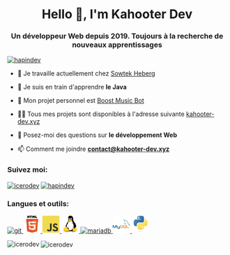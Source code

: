<h1 align="center">Hello 👋, I'm Kahooter Dev</h1>
<h3 align="center">Un développeur Web depuis 2019. Toujours à la recherche de nouveaux apprentissages</h3>


<p align="left"> <a href="https://twitter.com/hapindev" target="blank"><img src="https://img.shields.io/twitter/follow/hapindev?logo=twitter&style=for-the-badge" alt="hapindev" /></a> </p>

- 🔭 Je travaille actuellement chez [Sowtek Heberg](https://sowtek-heberg.com)

- 🌱 Je suis en train d'apprendre **le Java**

- 🚧 Mon projet personnel est [Boost Music Bot](https://boost-music.ga)

- 👨‍💻 Tous mes projets sont disponibles à l'adresse suivante [kahooter-dev.xyz](https://kahooter-dev.xye)

- 💬 Posez-moi des questions sur **le développement Web**

- 📫 Comment me joindre **contact@kahooter-dev.xyz**

<h3 align="left">Suivez moi:</h3>
<p align="left">
<a href="https://twitter.com/hapindev" target="blank"><img align="center" src="https://cdn.icon-icons.com/icons2/122/PNG/512/twitter_socialnetwork_20007.png" alt="icerodev" height="40" /></a> <a href="https://discord.com/users/495874584650842123" target="blank"><img align="center" src="https://cdn.icon-icons.com/icons2/2108/PNG/512/discord_icon_130958.png" alt="hapindev" height="40" /></a>
</p>

<h3 align="left">Langues et outils:</h3>
<p align="left"> <a href="https://git-scm.com/" target="_blank"> <img src="https://www.vectorlogo.zone/logos/git-scm/git-scm-icon.svg" alt="git" width="40" height="40"/> </a> <a href="https://www.w3.org/html/" target="_blank"> <img src="https://raw.githubusercontent.com/devicons/devicon/master/icons/html5/html5-original-wordmark.svg" alt="html5" width="40" height="40"/> </a> <a href="https://developer.mozilla.org/en-US/docs/Web/JavaScript" target="_blank"> <img src="https://raw.githubusercontent.com/devicons/devicon/master/icons/javascript/javascript-original.svg" alt="javascript" width="40" height="40"/> </a> <a href="https://www.linux.org/" target="_blank"> <img src="https://raw.githubusercontent.com/devicons/devicon/master/icons/linux/linux-original.svg" alt="linux" width="40" height="40"/> </a> <a href="https://mariadb.org/" target="_blank"> <img src="https://www.vectorlogo.zone/logos/mariadb/mariadb-icon.svg" alt="mariadb" width="40" height="40"/> </a> <a href="https://www.mysql.com/" target="_blank"> <img src="https://raw.githubusercontent.com/devicons/devicon/master/icons/mysql/mysql-original-wordmark.svg" alt="mysql" width="40" height="40"/> </a> <a href="https://www.python.org" target="_blank"> <img src="https://raw.githubusercontent.com/devicons/devicon/master/icons/python/python-original.svg" alt="python" width="40" height="40"/> </a> </p>

<p><img align="left" src="https://github-readme-stats.vercel.app/api/top-langs/?username=kahooter-dev&theme=radical&langs_count=3&count_private=true&locale=fr" alt="icerodev" /></p>

<p>&nbsp;<img align="center" src="https://github-readme-stats.vercel.app/api?username=kahooter-dev&theme=radical&show_icons=true&locale=fr&count_private=true" alt="icerodev" /></p>
